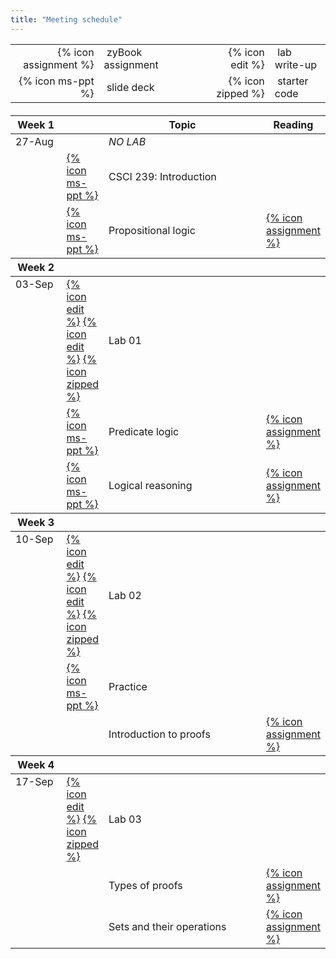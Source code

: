 ```yaml
---
title: "Meeting schedule"
---
```


<table>
  <tbody>
    <tr>
      <td style="text-align: right">{% icon assignment %}</td>
      <td>&nbsp;zyBook assignment</td>
      <td style="width:20px"></td>
      <td style="text-align: right">{% icon edit %}</td>
      <td>&nbsp;lab write-up</td>
    </tr>
    <tr>
      <td style="text-align: right">{% icon ms-ppt %}</td>
      <td>&nbsp;slide deck</td>
      <td></td>
      <td style="text-align: right">{% icon zipped %}</td>
      <td>&nbsp;starter code</td>
    </tr>
  </tbody>
</table>

<table class="ic-Table ic-Table--condensed ic-Table--hover-row" style="margin-top:20px">
  <thead>
    <tr class="ic-Table__row--bg-neutral">
      <th style="width:100px">Week 1</th>
      <th style="width:50px"></th>
      <th style="width:50%">Topic</th>
      <th>Reading</th>
    </tr>
  </thead>
  <tbody>
    <tr>
      <td rowspan="0" style="vertical-align:top">27-Aug</td>
      <td></td>
      <td><em>NO LAB</em></td>
      <td></td>
    </tr>
    <tr>
      <td><a href="{% file lectures/00/slides.pptx %}">{% icon ms-ppt %}</a></td>
      <td>CSCI 239: Introduction</td>
      <td></td>
    </tr>
    <tr>
      <td><a href="{% file lectures/01/slides.pptx %}">{% icon ms-ppt %}</a></td>
      <td>Propositional logic</td>
      <td><a href="https://csbsju.instructure.com/courses/10454/assignments/91454">{% icon assignment %}</a></td>
    </tr>
  </tbody>

  <thead>
    <tr class="ic-Table__row--bg-neutral">
      <th>Week 2</th>
      <th></th>
      <th></th>
      <th></th>
    </tr>
  </thead>
  <tbody>
    <tr>
      <td rowspan="0" style="vertical-align:top">03-Sep</td>
      <td><a href="https://csbsju.instructure.com/courses/10454/assignments/92107">{% icon edit %}</a> <a href="https://csbsju.instructure.com/courses/10454/assignments/91535">{% icon edit %}</a> <a href="{% file labs/01/StarterCode.lhs %}">{% icon zipped %}</a></td>
      <td>Lab 01</td>
      <th></th>
    </tr>
    <tr>
      <td><a href="{% file lectures/02/slides.pptx %}">{% icon ms-ppt %}</a></td>
      <td>Predicate logic</td>
      <td><a href="https://csbsju.instructure.com/courses/10454/assignments/91458">{% icon assignment %}</a></td>
    </tr>
    <tr>
      <td><a href="{% file lectures/03/slides.pptx %}">{% icon ms-ppt %}</a></td>
      <td>Logical reasoning</td>
      <td><a href="https://csbsju.instructure.com/courses/10454/assignments/91466">{% icon assignment %}</a></td>
    </tr>
  </tbody>

  <thead>
    <tr class="ic-Table__row--bg-neutral">
      <th>Week 3</th>
      <th></th>
      <th></th>
      <th></th>
    </tr>
  </thead>
  <tbody>
    <tr>
      <td rowspan="0" style="vertical-align:top">10-Sep</td>
      <td><a href="https://csbsju.instructure.com/courses/10454/assignments/96377">{% icon edit %}</a> <a href="https://csbsju.instructure.com/courses/10454/assignments/96378">{% icon edit %}</a> <a href="{% file labs/02/StarterCode.lhs %}">{% icon zipped %}</a></td>
      <td>Lab 02</td>
      <td></td>
    </tr>
    <tr>
      <td><a href="{% file lectures/05/slides.pptx %}">{% icon ms-ppt %}</a></td>
      <td>Practice</td>
      <td></td>
    </tr>
    <tr>
      <td></td>
      <td>Introduction to proofs</td>
      <td><a href="https://csbsju.instructure.com/courses/10454/assignments/91467">{% icon assignment %}</a></td>
    </tr>
  </tbody>

  <thead>
    <tr class="ic-Table__row--bg-neutral">
      <th>Week 4</th>
      <th></th>
      <th></th>
      <th></th>
    </tr>
  </thead>
  <tbody>
    <tr>
      <td rowspan="0" style="vertical-align:top">17-Sep</td>
      <td><a href="https://csbsju.instructure.com/courses/10454/assignments/97334">{% icon edit %}</a> <a href="{% file labs/03/StarterCode.lhs %}">{% icon zipped %}</a></td>
      <td>Lab 03</td>
      <td></td>
    </tr>
    <tr>
      <td></td>
      <td>Types of proofs</td>
      <td><a href="https://csbsju.instructure.com/courses/10454/assignments/91468">{% icon assignment %}</a></td>
    </tr>
    <tr>
      <td></td>
      <td>Sets and their operations</td>
      <td><a href="https://csbsju.instructure.com/courses/10454/assignments/91533">{% icon assignment %}</a></td>
    </tr>
  </tbody>
</table>

<!--      <td>Reasoning about sets</td> -->
<!--      <td><a href="https://csbsju.instructure.com/courses/10454/assignments/91534">{% icon assignment %}</a></td> -->
